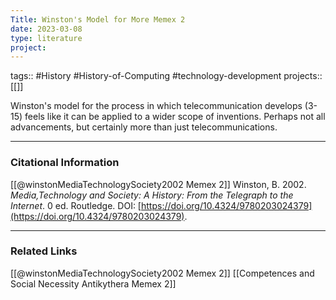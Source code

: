 ```yaml
---
Title: Winston's Model for More Memex 2
date: 2023-03-08
type: literature
project:
---
```

tags:: #History #History-of-Computing #technology-development 
projects::[[]]


Winston's model for the process in which telecommunication develops (3-15) feels like it can be applied to a wider scope of inventions. Perhaps not all advancements, but certainly more than just telecommunications.

---
### Citational Information

[[@winstonMediaTechnologySociety2002 Memex 2]]
Winston, B. 2002. _Media,Technology and Society: A History: From the Telegraph to the Internet_. 0 ed. Routledge. DOI: [https://doi.org/10.4324/9780203024379](https://doi.org/10.4324/9780203024379).

---

### Related Links

[[@winstonMediaTechnologySociety2002 Memex 2]]
[[Competences and Social Necessity Antikythera Memex 2]]